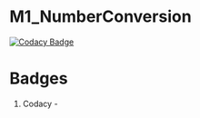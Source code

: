 # M1_NumberConversion

[![Codacy Badge](https://api.codacy.com/project/badge/Grade/22497670955d4f919d8ba5a3b7ae816f)](https://app.codacy.com/gh/Smrutthi/M1_NumberConversion?utm_source=github.com&utm_medium=referral&utm_content=Smrutthi/M1_NumberConversion&utm_campaign=Badge_Grade_Settings)

# Badges
1. Codacy - 
